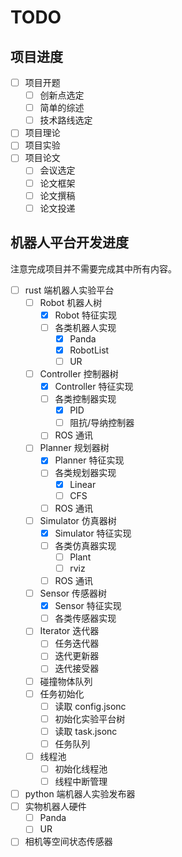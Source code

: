 # TODO

## 项目进度

- [ ] 项目开题
  - [ ] 创新点选定
  - [ ] 简单的综述
  - [ ] 技术路线选定
- [ ] 项目理论
- [ ] 项目实验
- [ ] 项目论文
  - [ ] 会议选定
  - [ ] 论文框架
  - [ ] 论文撰稿
  - [ ] 论文投递

## 机器人平台开发进度

注意完成项目并不需要完成其中所有内容。

- [ ] rust 端机器人实验平台
  - [ ] Robot 机器人树
    - [x] Robot 特征实现
    - [ ] 各类机器人实现
      - [x] Panda
      - [x] RobotList
      - [ ] UR
  - [ ] Controller 控制器树
    - [x] Controller 特征实现
    - [ ] 各类控制器实现
      - [x] PID
      - [ ] 阻抗/导纳控制器
    - [ ] ROS 通讯
  - [ ] Planner 规划器树
    - [x] Planner 特征实现
    - [ ] 各类规划器实现
      - [x] Linear
      - [ ] CFS
    - [ ] ROS 通讯
  - [ ] Simulator 仿真器树
    - [x] Simulator 特征实现
    - [ ] 各类仿真器实现
      - [ ] Plant
      - [ ] rviz
    - [ ] ROS 通讯
  - [ ] Sensor 传感器树
    - [x] Sensor 特征实现
    - [ ] 各类传感器实现
  - [ ] Iterator 迭代器
    - [ ] 任务迭代器
    - [ ] 迭代更新器
    - [ ] 迭代接受器
  - [ ] 碰撞物体队列
  - [ ] 任务初始化
    - [ ] 读取 config.jsonc
    - [ ] 初始化实验平台树
    - [ ] 读取 task.jsonc
    - [ ] 任务队列
  - [ ] 线程池
    - [ ] 初始化线程池
    - [ ] 线程中断管理
- [ ] python 端机器人实验发布器
- [ ] 实物机器人硬件
  - [ ] Panda
  - [ ] UR
- [ ] 相机等空间状态传感器
